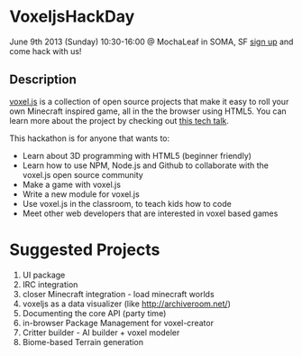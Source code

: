 VoxeljsHackDay
==============

June 9th 2013 (Sunday) 10:30-16:00 @ MochaLeaf in SOMA, SF
[sign up](http://voxeljs.eventbrite.com/) and come hack with us!

## Description

[voxel.js](http://voxeljs.com/) is a collection of open source projects that make it easy to roll your own Minecraft inspired game, all in the the browser using HTML5. You can learn more about the project by checking out [this tech talk](https://www.youtube.com/watch?f&v=8gM3xMObEz4).

This hackathon is for anyone that wants to:

- Learn about 3D programming with HTML5 (beginner friendly)
- Learn how to use NPM, Node.js and Github to collaborate with the voxel.js open source community
- Make a game with voxel.js
- Write a new module for voxel.js
- Use voxel.js in the classroom, to teach kids how to code
- Meet other web developers that are interested in voxel based games

Suggested Projects
=================
1. UI package
1. IRC integration
1. closer Minecraft integration - load minecraft worlds
1. voxeljs as a data visualizer (like http://archiveroom.net/)
1. Documenting the core API (party time)
1. in-browser Package Management for voxel-creator
2. Critter builder - AI builder + voxel modeler
3. Biome-based Terrain generation
